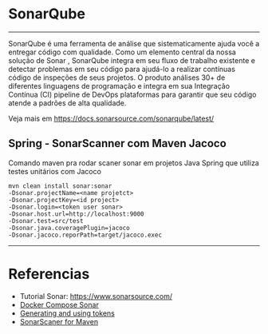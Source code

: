 # SonarQube


---

SonarQube é uma ferramenta de análise que sistematicamente ajuda você a entregar código com qualidade. Como um elemento 
central da nossa solução de Sonar , SonarQube integra em seu fluxo de trabalho existente e detectar problemas em seu 
código para ajudá-lo a realizar contínuas código de inspeções de seus projetos. O produto análises 30+ de diferentes 
linguagens de programação e integra em sua Integração Contínua (CI) pipeline de DevOps 
plataformas para garantir que seu código atende a padrões de alta qualidade.

Veja mais em https://docs.sonarsource.com/sonarqube/latest/

## Spring - SonarScanner com Maven Jacoco

Comando maven pra rodar scaner sonar em projetos Java Spring que utiliza testes unitários com Jacoco

```shell
mvn clean install sonar:sonar
-Dsonar.projectName=<name projetct>
-Dsonar.projectKey=<id project>
-Dsonar.login=<token user sonar>
-Dsonar.host.url=http://localhost:9000
-Dsonar.test=src/test
-Dsonar.java.coveragePlugin=jacoco
-Dsonar.jacoco.reporPath=target/jacoco.exec
```

---

# Referencias

* Tutorial Sonar: https://www.sonarsource.com/
* [Docker Compose Sonar](https://docs.sonarsource.com/sonarqube/latest/setup-and-upgrade/install-the-server/installing-sonarqube-from-docker/) 
* [Generating and using tokens](https://docs.sonarsource.com/sonarqube/latest/user-guide/user-account/generating-and-using-tokens/)
* [SonarScaner for Maven](https://docs.sonarsource.com/sonarqube/latest/analyzing-source-code/scanners/sonarscanner-for-maven/)
